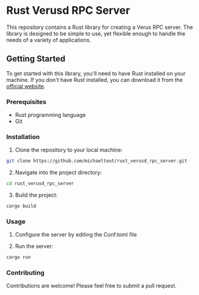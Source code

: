 # Rust Verusd RPC Server

This repository contains a Rust library for creating a Verus RPC server. The library is designed to be simple to use, yet flexible enough to handle the needs of a variety of applications.

## Getting Started

To get started with this library, you'll need to have Rust installed on your machine. If you don't have Rust installed, you can download it from the [official website](https://www.rust-lang.org/tools/install).

### Prerequisites

- Rust programming language
- Git

### Installation

1. Clone the repository to your local machine:

```bash
git clone https://github.com/michaeltout/rust_verusd_rpc_server.git
```

2. Navigate into the project directory:

```bash
cd rust_verusd_rpc_server
```

3. Build the project:

```bash
cargo build
```

### Usage

1. Configure the server by editing the Conf.toml file

2. Run the server:

```bash
cargo run
```

### Contributing
Contributions are welcome! Please feel free to submit a pull request.
